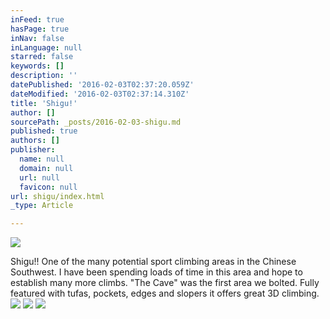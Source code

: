 ```yaml
---
inFeed: true
hasPage: true
inNav: false
inLanguage: null
starred: false
keywords: []
description: ''
datePublished: '2016-02-03T02:37:20.059Z'
dateModified: '2016-02-03T02:37:14.310Z'
title: 'Shigu!'
author: []
sourcePath: _posts/2016-02-03-shigu.md
published: true
authors: []
publisher:
  name: null
  domain: null
  url: null
  favicon: null
url: shigu/index.html
_type: Article

---
```

![](https://the-grid-user-content.s3-us-west-2.amazonaws.com/5cf9bb67-d485-4bc8-bb3f-9891051c3633.JPG)

Shigu!! One of the many potential sport climbing areas in the Chinese Southwest. I have been spending loads of time in this area and hope to establish many more climbs. "The Cave" was the first area we bolted. Fully featured with tufas, pockets, edges and slopers it offers great 3D climbing. ![](https://the-grid-user-content.s3-us-west-2.amazonaws.com/ed381dde-7cdf-4770-b085-1a92ca101fc8.JPG)
![](https://the-grid-user-content.s3-us-west-2.amazonaws.com/624a31fe-35f5-486a-aee7-0570767f4ddb.JPG)
![](https://the-grid-user-content.s3-us-west-2.amazonaws.com/f7edeb60-f3f1-4977-a52b-eb39d09d0a06.jpg)
